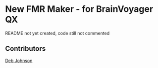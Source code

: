 # New FMR Maker - for BrainVoyager QX

README not yet created, code still not commented

## Contributors

[Deb Johnson](https://github.com/debjohnson)